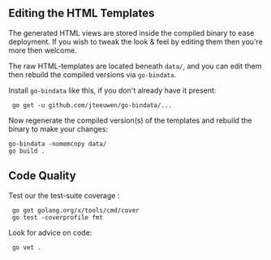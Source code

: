 
## Editing the HTML Templates

The generated HTML views are stored inside the compiled binary to ease
deployment.  If you wish to tweak the look & feel by editing them then
you're more then welcome.

The raw HTML-templates are located beneath `data/`, and you can edit them
then rebuild the compiled versions via `go-bindata`.

Install `go-bindata` like this, if you don't already have it present:

     go get -u github.com/jteeuwen/go-bindata/...

Now regenerate the compiled version(s) of the templates and rebuild the
binary to make your changes:

    go-bindata -nomemcopy data/
    go build .


## Code Quality

Test our the test-suite coverage :

     go get golang.org/x/tools/cmd/cover
     go test -coverprofile fmt

Look for advice on code:

     go vet .
